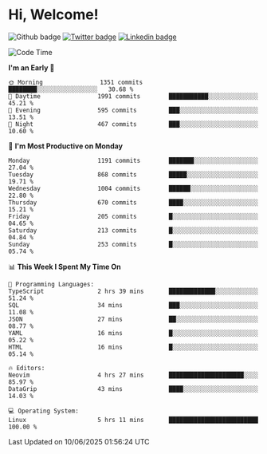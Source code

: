   # Hi, Welcome!
  ![Github badge](https://img.shields.io/github/followers/kraken-afk.svg?style=social&label=Follow&maxAge=2592000)
  [![Twitter badge](https://img.shields.io/badge/-Twitter-00acee?style=flat-square&logo=Twitter&logoColor=white)](https://twitter.com/trshppl)
  [![Linkedin badge](https://img.shields.io/badge/LinkedIn-0077B5?style=flat-square&logo=linkedin&logoColor=white)](https://www.linkedin.com/in/noveanrer)
<!--START_SECTION:waka-->
![Code Time](http://img.shields.io/badge/Code%20Time-998%20hrs%203%20mins-blue)

**I'm an Early 🐤** 

```text
🌞 Morning                1351 commits        ████████░░░░░░░░░░░░░░░░░   30.68 % 
🌆 Daytime                1991 commits        ███████████░░░░░░░░░░░░░░   45.21 % 
🌃 Evening                595 commits         ███░░░░░░░░░░░░░░░░░░░░░░   13.51 % 
🌙 Night                  467 commits         ███░░░░░░░░░░░░░░░░░░░░░░   10.60 % 
```
📅 **I'm Most Productive on Monday** 

```text
Monday                   1191 commits        ███████░░░░░░░░░░░░░░░░░░   27.04 % 
Tuesday                  868 commits         █████░░░░░░░░░░░░░░░░░░░░   19.71 % 
Wednesday                1004 commits        ██████░░░░░░░░░░░░░░░░░░░   22.80 % 
Thursday                 670 commits         ████░░░░░░░░░░░░░░░░░░░░░   15.21 % 
Friday                   205 commits         █░░░░░░░░░░░░░░░░░░░░░░░░   04.65 % 
Saturday                 213 commits         █░░░░░░░░░░░░░░░░░░░░░░░░   04.84 % 
Sunday                   253 commits         █░░░░░░░░░░░░░░░░░░░░░░░░   05.74 % 
```


📊 **This Week I Spent My Time On** 

```text
💬 Programming Languages: 
TypeScript               2 hrs 39 mins       █████████████░░░░░░░░░░░░   51.24 % 
SQL                      34 mins             ███░░░░░░░░░░░░░░░░░░░░░░   11.08 % 
JSON                     27 mins             ██░░░░░░░░░░░░░░░░░░░░░░░   08.77 % 
YAML                     16 mins             █░░░░░░░░░░░░░░░░░░░░░░░░   05.22 % 
HTML                     16 mins             █░░░░░░░░░░░░░░░░░░░░░░░░   05.14 % 

🔥 Editors: 
Neovim                   4 hrs 27 mins       █████████████████████░░░░   85.97 % 
DataGrip                 43 mins             ████░░░░░░░░░░░░░░░░░░░░░   14.03 % 

💻 Operating System: 
Linux                    5 hrs 11 mins       █████████████████████████   100.00 % 
```


 Last Updated on 10/06/2025 01:56:24 UTC
<!--END_SECTION:waka-->